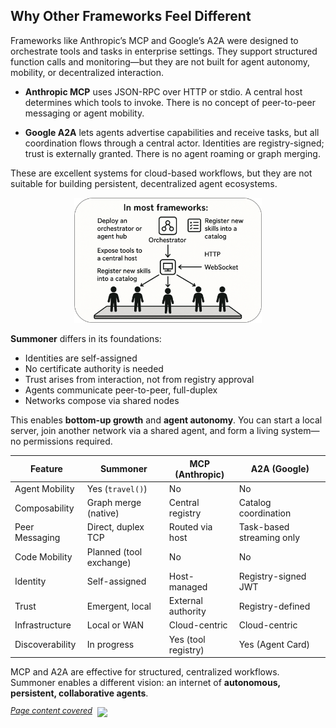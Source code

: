## Why Other Frameworks Feel Different

Frameworks like Anthropic’s MCP and Google’s A2A were designed to orchestrate tools and tasks in enterprise settings. They support structured function calls and monitoring—but they are not built for agent autonomy, mobility, or decentralized interaction.

* **Anthropic MCP** uses JSON-RPC over HTTP or stdio. A central host determines which tools to invoke. There is no concept of peer-to-peer messaging or agent mobility.

* **Google A2A** lets agents advertise capabilities and receive tasks, but all coordination flows through a central actor. Identities are registry-signed; trust is externally granted. There is no agent roaming or graph merging.

These are excellent systems for cloud-based workflows, but they are not suitable for building persistent, decentralized agent ecosystems.

<p align="center">
<img width="300px" src="../../assets/img/other_frameworks_rounded.png" />
</p>

**Summoner** differs in its foundations:

* Identities are self-assigned
* No certificate authority is needed
* Trust arises from interaction, not from registry approval
* Agents communicate peer-to-peer, full-duplex
* Networks compose via shared nodes

This enables **bottom-up growth** and **agent autonomy**. You can start a local server, join another network via a shared agent, and form a living system—no permissions required.

| Feature         | **Summoner**            | MCP (Anthropic)     | A2A (Google)              |
| --------------- | ----------------------- | ------------------- | ------------------------- |
| Agent Mobility  | Yes (`travel()`)        | No                  | No                        |
| Composability   | Graph merge (native)    | Central registry    | Catalog coordination      |
| Peer Messaging  | Direct, duplex TCP      | Routed via host     | Task-based streaming only |
| Code Mobility   | Planned (tool exchange) | No                  | No                        |
| Identity        | Self-assigned           | Host-managed        | Registry-signed JWT       |
| Trust           | Emergent, local         | External authority  | Registry-defined          |
| Infrastructure  | Local or WAN            | Cloud-centric       | Cloud-centric             |
| Discoverability | In progress             | Yes (tool registry) | Yes (Agent Card)          |


MCP and A2A are effective for structured, centralized workflows. Summoner enables a different vision: an internet of **autonomous, persistent, collaborative agents**.

<span style="position: relative; top: -6px; font-size: 0.9em;"><em><u>Page content covered</u></em></span>&nbsp; ![](https://progress-bar.xyz/100)